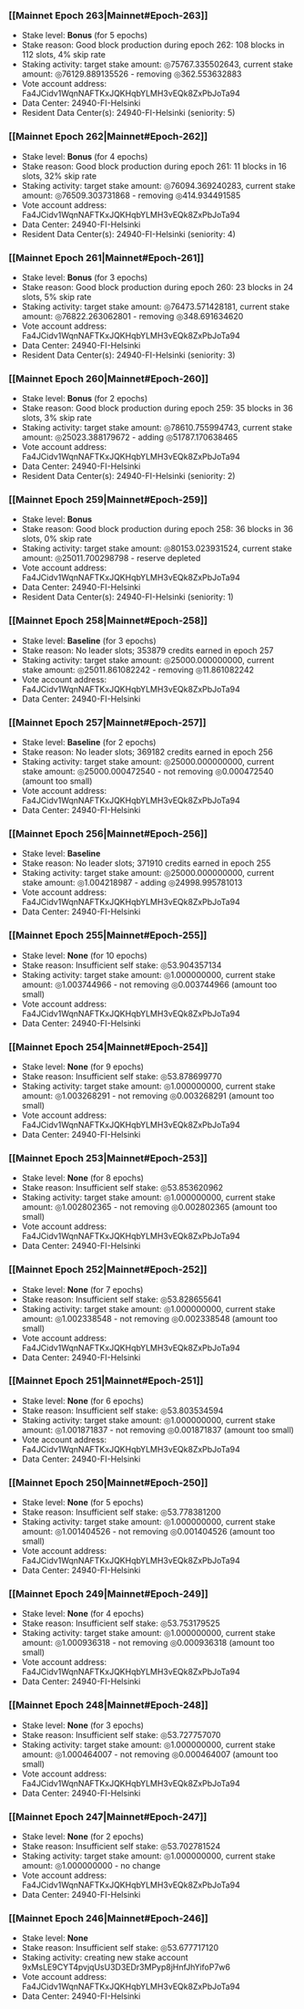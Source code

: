 ### [[Mainnet Epoch 263|Mainnet#Epoch-263]]
* Stake level: **Bonus** (for 5 epochs)
* Stake reason: Good block production during epoch 262: 108 blocks in 112 slots, 4% skip rate
* Staking activity: target stake amount: ◎75767.335502643, current stake amount: ◎76129.889135526 - removing ◎362.553632883
* Vote account address: Fa4JCidv1WqnNAFTKxJQKHqbYLMH3vEQk8ZxPbJoTa94
* Data Center: 24940-FI-Helsinki
* Resident Data Center(s): 24940-FI-Helsinki (seniority: 5)
### [[Mainnet Epoch 262|Mainnet#Epoch-262]]
* Stake level: **Bonus** (for 4 epochs)
* Stake reason: Good block production during epoch 261: 11 blocks in 16 slots, 32% skip rate
* Staking activity: target stake amount: ◎76094.369240283, current stake amount: ◎76509.303731868 - removing ◎414.934491585
* Vote account address: Fa4JCidv1WqnNAFTKxJQKHqbYLMH3vEQk8ZxPbJoTa94
* Data Center: 24940-FI-Helsinki
* Resident Data Center(s): 24940-FI-Helsinki (seniority: 4)
### [[Mainnet Epoch 261|Mainnet#Epoch-261]]
* Stake level: **Bonus** (for 3 epochs)
* Stake reason: Good block production during epoch 260: 23 blocks in 24 slots, 5% skip rate
* Staking activity: target stake amount: ◎76473.571428181, current stake amount: ◎76822.263062801 - removing ◎348.691634620
* Vote account address: Fa4JCidv1WqnNAFTKxJQKHqbYLMH3vEQk8ZxPbJoTa94
* Data Center: 24940-FI-Helsinki
* Resident Data Center(s): 24940-FI-Helsinki (seniority: 3)
### [[Mainnet Epoch 260|Mainnet#Epoch-260]]
* Stake level: **Bonus** (for 2 epochs)
* Stake reason: Good block production during epoch 259: 35 blocks in 36 slots, 3% skip rate
* Staking activity: target stake amount: ◎78610.755994743, current stake amount: ◎25023.388179672 - adding ◎51787.170638465
* Vote account address: Fa4JCidv1WqnNAFTKxJQKHqbYLMH3vEQk8ZxPbJoTa94
* Data Center: 24940-FI-Helsinki
* Resident Data Center(s): 24940-FI-Helsinki (seniority: 2)
### [[Mainnet Epoch 259|Mainnet#Epoch-259]]
* Stake level: **Bonus**
* Stake reason: Good block production during epoch 258: 36 blocks in 36 slots, 0% skip rate
* Staking activity: target stake amount: ◎80153.023931524, current stake amount: ◎25011.700298798 - reserve depleted
* Vote account address: Fa4JCidv1WqnNAFTKxJQKHqbYLMH3vEQk8ZxPbJoTa94
* Data Center: 24940-FI-Helsinki
* Resident Data Center(s): 24940-FI-Helsinki (seniority: 1)
### [[Mainnet Epoch 258|Mainnet#Epoch-258]]
* Stake level: **Baseline** (for 3 epochs)
* Stake reason: No leader slots; 353879 credits earned in epoch 257
* Staking activity: target stake amount: ◎25000.000000000, current stake amount: ◎25011.861082242 - removing ◎11.861082242
* Vote account address: Fa4JCidv1WqnNAFTKxJQKHqbYLMH3vEQk8ZxPbJoTa94
* Data Center: 24940-FI-Helsinki
### [[Mainnet Epoch 257|Mainnet#Epoch-257]]
* Stake level: **Baseline** (for 2 epochs)
* Stake reason: No leader slots; 369182 credits earned in epoch 256
* Staking activity: target stake amount: ◎25000.000000000, current stake amount: ◎25000.000472540 - not removing ◎0.000472540 (amount too small)
* Vote account address: Fa4JCidv1WqnNAFTKxJQKHqbYLMH3vEQk8ZxPbJoTa94
* Data Center: 24940-FI-Helsinki
### [[Mainnet Epoch 256|Mainnet#Epoch-256]]
* Stake level: **Baseline**
* Stake reason: No leader slots; 371910 credits earned in epoch 255
* Staking activity: target stake amount: ◎25000.000000000, current stake amount: ◎1.004218987 - adding ◎24998.995781013
* Vote account address: Fa4JCidv1WqnNAFTKxJQKHqbYLMH3vEQk8ZxPbJoTa94
* Data Center: 24940-FI-Helsinki
### [[Mainnet Epoch 255|Mainnet#Epoch-255]]
* Stake level: **None** (for 10 epochs)
* Stake reason: Insufficient self stake: ◎53.904357134
* Staking activity: target stake amount: ◎1.000000000, current stake amount: ◎1.003744966 - not removing ◎0.003744966 (amount too small)
* Vote account address: Fa4JCidv1WqnNAFTKxJQKHqbYLMH3vEQk8ZxPbJoTa94
* Data Center: 24940-FI-Helsinki
### [[Mainnet Epoch 254|Mainnet#Epoch-254]]
* Stake level: **None** (for 9 epochs)
* Stake reason: Insufficient self stake: ◎53.878699770
* Staking activity: target stake amount: ◎1.000000000, current stake amount: ◎1.003268291 - not removing ◎0.003268291 (amount too small)
* Vote account address: Fa4JCidv1WqnNAFTKxJQKHqbYLMH3vEQk8ZxPbJoTa94
* Data Center: 24940-FI-Helsinki
### [[Mainnet Epoch 253|Mainnet#Epoch-253]]
* Stake level: **None** (for 8 epochs)
* Stake reason: Insufficient self stake: ◎53.853620962
* Staking activity: target stake amount: ◎1.000000000, current stake amount: ◎1.002802365 - not removing ◎0.002802365 (amount too small)
* Vote account address: Fa4JCidv1WqnNAFTKxJQKHqbYLMH3vEQk8ZxPbJoTa94
* Data Center: 24940-FI-Helsinki
### [[Mainnet Epoch 252|Mainnet#Epoch-252]]
* Stake level: **None** (for 7 epochs)
* Stake reason: Insufficient self stake: ◎53.828655641
* Staking activity: target stake amount: ◎1.000000000, current stake amount: ◎1.002338548 - not removing ◎0.002338548 (amount too small)
* Vote account address: Fa4JCidv1WqnNAFTKxJQKHqbYLMH3vEQk8ZxPbJoTa94
* Data Center: 24940-FI-Helsinki
### [[Mainnet Epoch 251|Mainnet#Epoch-251]]
* Stake level: **None** (for 6 epochs)
* Stake reason: Insufficient self stake: ◎53.803534594
* Staking activity: target stake amount: ◎1.000000000, current stake amount: ◎1.001871837 - not removing ◎0.001871837 (amount too small)
* Vote account address: Fa4JCidv1WqnNAFTKxJQKHqbYLMH3vEQk8ZxPbJoTa94
* Data Center: 24940-FI-Helsinki
### [[Mainnet Epoch 250|Mainnet#Epoch-250]]
* Stake level: **None** (for 5 epochs)
* Stake reason: Insufficient self stake: ◎53.778381200
* Staking activity: target stake amount: ◎1.000000000, current stake amount: ◎1.001404526 - not removing ◎0.001404526 (amount too small)
* Vote account address: Fa4JCidv1WqnNAFTKxJQKHqbYLMH3vEQk8ZxPbJoTa94
* Data Center: 24940-FI-Helsinki
### [[Mainnet Epoch 249|Mainnet#Epoch-249]]
* Stake level: **None** (for 4 epochs)
* Stake reason: Insufficient self stake: ◎53.753179525
* Staking activity: target stake amount: ◎1.000000000, current stake amount: ◎1.000936318 - not removing ◎0.000936318 (amount too small)
* Vote account address: Fa4JCidv1WqnNAFTKxJQKHqbYLMH3vEQk8ZxPbJoTa94
* Data Center: 24940-FI-Helsinki
### [[Mainnet Epoch 248|Mainnet#Epoch-248]]
* Stake level: **None** (for 3 epochs)
* Stake reason: Insufficient self stake: ◎53.727757070
* Staking activity: target stake amount: ◎1.000000000, current stake amount: ◎1.000464007 - not removing ◎0.000464007 (amount too small)
* Vote account address: Fa4JCidv1WqnNAFTKxJQKHqbYLMH3vEQk8ZxPbJoTa94
* Data Center: 24940-FI-Helsinki
### [[Mainnet Epoch 247|Mainnet#Epoch-247]]
* Stake level: **None** (for 2 epochs)
* Stake reason: Insufficient self stake: ◎53.702781524
* Staking activity: target stake amount: ◎1.000000000, current stake amount: ◎1.000000000 - no change
* Vote account address: Fa4JCidv1WqnNAFTKxJQKHqbYLMH3vEQk8ZxPbJoTa94
* Data Center: 24940-FI-Helsinki
### [[Mainnet Epoch 246|Mainnet#Epoch-246]]
* Stake level: **None**
* Stake reason: Insufficient self stake: ◎53.677717120
* Staking activity: creating new stake account 9xMsLE9CYT4pvjqUsU3D3EDr3MPyp8jHnfJhYifoP7w6
* Vote account address: Fa4JCidv1WqnNAFTKxJQKHqbYLMH3vEQk8ZxPbJoTa94
* Data Center: 24940-FI-Helsinki